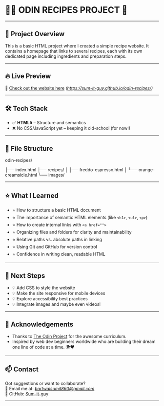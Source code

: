 # 🧑‍🍳 ODIN RECIPES PROJECT 🍝


---

## 📌 Project Overview

This is a basic HTML project where I created a simple recipe website. It contains a homepage that links to several recipes, each with its own dedicated page including ingredients and preparation steps.

---

## 🔥 Live Preview

🔗 [Check out the website here](#) *(https://sum-it-guy.github.io/odin-recipes/)*

---

## 🛠️ Tech Stack

- ✅ **HTML5** – Structure and semantics
- ❌ No CSS/JavaScript yet – keeping it old-school (for now!)

---

## 📂 File Structure

odin-recipes/

├── index.html
├── recipes/
│   ├── freddo-espresso.html
│   └── orange-creamsicle.html
└── images/

---

## ⭐ What I Learned

- ⭐ How to structure a basic HTML document
- ⭐ The importance of semantic HTML elements (like `<h1>`, `<ul>`, `<p>`)
- ⭐ How to create internal links with `<a href="">`
- ⭐ Organizing files and folders for clarity and maintainability
- ⭐ Relative paths vs. absolute paths in linking
- ⭐ Using Git and GitHub for version control
- ⭐ Confidence in writing clean, readable HTML

---

## 🚀 Next Steps

- 💡 Add CSS to style the website
- 💡 Make the site responsive for mobile devices
- 💡 Explore accessibility best practices
- 💡 Integrate images and maybe even videos!

---

## 🙌 Acknowledgements

- Thanks to [The Odin Project](https://www.theodinproject.com/) for the awesome curriculum.
- Inspired by web dev beginners worldwide who are building their dream one line of code at a time. 🌍❤️

---

## 📫 Contact

Got suggestions or want to collaborate?  
📧 Email me at: *bartwalsumit860@gmail.com*  
🐙 GitHub: [Sum-it-guy](https://github.com/Sum-it-guy)

---


